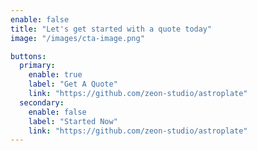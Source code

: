 ```yaml
---
enable: false
title: "Let's get started with a quote today"
image: "/images/cta-image.png"

buttons:
  primary:
    enable: true
    label: "Get A Quote"
    link: "https://github.com/zeon-studio/astroplate"
  secondary:
    enable: false
    label: "Started Now"
    link: "https://github.com/zeon-studio/astroplate"
---
```

